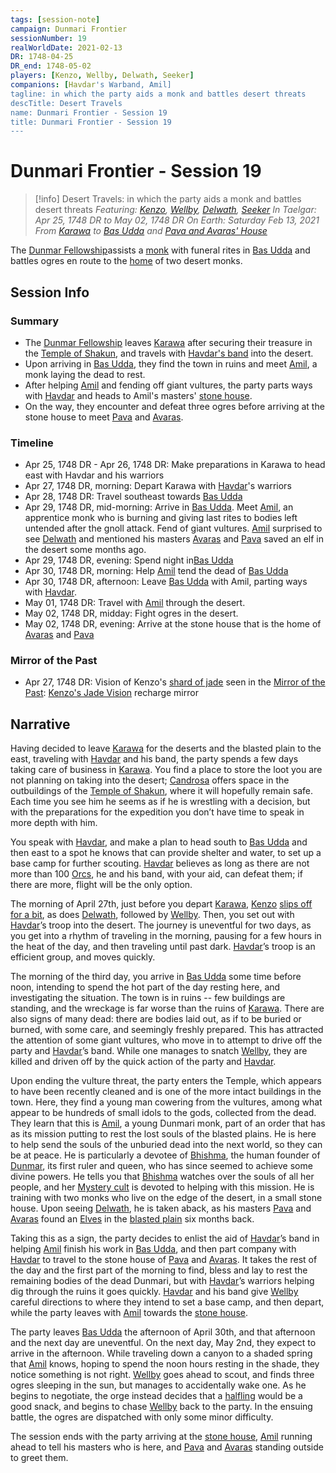 ```yaml
---
tags: [session-note]
campaign: Dunmari Frontier
sessionNumber: 19
realWorldDate: 2021-02-13
DR: 1748-04-25
DR_end: 1748-05-02
players: [Kenzo, Wellby, Delwath, Seeker]
companions: [Havdar's Warband, Amil]
tagline: in which the party aids a monk and battles desert threats
descTitle: Desert Travels
name: Dunmari Frontier - Session 19
title: Dunmari Frontier - Session 19
---
```

# Dunmari Frontier - Session 19

>[!info] Desert Travels: in which the party aids a monk and battles desert threats
> *Featuring: [Kenzo](<../../../people/pcs/dunmar-fellowship/kenzo.md>), [Wellby](<../../../people/pcs/dunmar-fellowship/wellby.md>), [Delwath](<../../../people/pcs/dunmar-fellowship/delwath.md>), [Seeker](<../../../people/pcs/dunmar-fellowship/seeker.md>)*
> *In Taelgar: Apr 25, 1748 DR to May 02, 1748 DR*
> *On Earth: Saturday Feb 13, 2021*
> *From [Karawa](<../../../gazetteer/greater-dunmar/realms/dunmar/eastern-dunmar/karawa.md>) to [Bas Udda](<../../../gazetteer/greater-dunmar/realms/dunmar/eastern-dunmar/bas-udda.md>) and [Pava and Avaras' House](<../../../gazetteer/greater-dunmar/dunmari-basin/pava-and-avaras-house.md>)*

The [Dunmar Fellowship](<../../../people/pcs/dunmar-fellowship/dunmar-fellowship.md>)assists a [monk](<../../../people/dunmari/amil.md>) with funeral rites in [Bas Udda](<../../../gazetteer/greater-dunmar/realms/dunmar/eastern-dunmar/bas-udda.md>) and battles ogres en route to the [home](<../../../gazetteer/greater-dunmar/dunmari-basin/pava-and-avaras-house.md>) of two desert monks.

## Session Info
### Summary
- The [Dunmar Fellowship](<../../../people/pcs/dunmar-fellowship/dunmar-fellowship.md>) leaves [Karawa](<../../../gazetteer/greater-dunmar/realms/dunmar/eastern-dunmar/karawa.md>) after securing their treasure in the [Temple of Shakun](<../../../gazetteer/greater-dunmar/realms/dunmar/eastern-dunmar/temple-of-shakun.md>), and travels with [Havdar's band](<../../../groups/havdar-s-warband.md>) into the desert.
- Upon arriving in [Bas Udda](<../../../gazetteer/greater-dunmar/realms/dunmar/eastern-dunmar/bas-udda.md>), they find the town in ruins and meet [Amil](<../../../people/dunmari/amil.md>), a monk laying the dead to rest.
- After helping [Amil](<../../../people/dunmari/amil.md>) and fending off giant vultures, the party parts ways with [Havdar](<../../../people/dunmari/havdar.md>) and heads to Amil's masters' [stone house](<../../../gazetteer/greater-dunmar/dunmari-basin/pava-and-avaras-house.md>).
- On the way, they encounter and defeat three ogres before arriving at the stone house to meet [Pava](<../../../people/dunmari/pava.md>) and [Avaras](<../../../people/dunmari/avaras.md>).

### Timeline
- Apr 25, 1748 DR - Apr 26, 1748 DR: Make preparations in Karawa to head east with Havdar and his warriors
- Apr 27, 1748 DR, morning: Depart Karawa with [Havdar](<../../../people/dunmari/havdar.md>)'s warriors
- Apr 28, 1748 DR: Travel southeast towards [Bas Udda](<../../../gazetteer/greater-dunmar/realms/dunmar/eastern-dunmar/bas-udda.md>)
- Apr 29, 1748 DR, mid-morning: Arrive in [Bas Udda](<../../../gazetteer/greater-dunmar/realms/dunmar/eastern-dunmar/bas-udda.md>). Meet [Amil](<../../../people/dunmari/amil.md>), an apprentice monk who is burning and giving last rites to bodies left untended after the gnoll attack. Fend of giant vultures. [Amil](<../../../people/dunmari/amil.md>) surprised to see [Delwath](<../../../people/pcs/dunmar-fellowship/delwath.md>) and mentioned his masters [Avaras](<../../../people/dunmari/avaras.md>) and [Pava](<../../../people/dunmari/pava.md>) saved an elf in the desert some months ago.
- Apr 29, 1748 DR, evening: Spend night in[Bas Udda](<../../../gazetteer/greater-dunmar/realms/dunmar/eastern-dunmar/bas-udda.md>)
- Apr 30, 1748 DR, morning: Help [Amil](<../../../people/dunmari/amil.md>) tend the dead of [Bas Udda](<../../../gazetteer/greater-dunmar/realms/dunmar/eastern-dunmar/bas-udda.md>)
- Apr 30, 1748 DR, afternoon: Leave [Bas Udda](<../../../gazetteer/greater-dunmar/realms/dunmar/eastern-dunmar/bas-udda.md>) with Amil, parting ways with [Havdar](<../../../people/dunmari/havdar.md>). 
- May 01, 1748 DR: Travel with [Amil](<../../../people/dunmari/amil.md>) through the desert.
- May 02, 1748 DR, midday: Fight ogres in the desert. 
- May 02, 1748 DR, evening: Arrive at the stone house that is the home of [Avaras](<../../../people/dunmari/avaras.md>) and [Pava](<../../../people/dunmari/pava.md>)

### Mirror of the Past
- Apr 27, 1748 DR: Vision of Kenzo's [shard of jade](<../treasure/jade-piece-of-rai-s-hand.md>) seen in the [Mirror of the Past](<../treasure/mirror-of-the-past.md>): [Kenzo's Jade Vision](<../mirror-visions/kenzo-s-jade-vision.md>)  recharge mirror

## Narrative
Having decided to leave [Karawa](<../../../gazetteer/greater-dunmar/realms/dunmar/eastern-dunmar/karawa.md>) for the deserts and the blasted plain to the east, traveling with [Havdar](<../../../people/dunmari/havdar.md>) and his band, the party spends a few days taking care of business in [Karawa](<../../../gazetteer/greater-dunmar/realms/dunmar/eastern-dunmar/karawa.md>). You find a place to store the loot you are not planning on taking into the desert; [Candrosa](<../../../people/dunmari/candrosa.md>) offers space in the outbuildings of the [Temple of Shakun](<../../../gazetteer/greater-dunmar/realms/dunmar/eastern-dunmar/temple-of-shakun.md>), where it will hopefully remain safe. Each time you see him he seems as if he is wrestling with a decision, but with the preparations for the expedition you don’t have time to speak in more depth with him.

You speak with [Havdar](<../../../people/dunmari/havdar.md>), and make a plan to head south to [Bas Udda](<../../../gazetteer/greater-dunmar/realms/dunmar/eastern-dunmar/bas-udda.md>) and then east to a spot he knows that can provide shelter and water, to set up a base camp for further scouting. [Havdar](<../../../people/dunmari/havdar.md>) believes as long as there are not more than 100 [Orcs](<../../../species/children-of-the-embodied-gods/orcs/orcs.md>), he and his band, with your aid, can defeat them; if there are more, flight will be the only option. 

The morning of April 27th, just before you depart [Karawa](<../../../gazetteer/greater-dunmar/realms/dunmar/eastern-dunmar/karawa.md>), [Kenzo](<../../../people/pcs/dunmar-fellowship/kenzo.md>) [slips off for a bit](<../mirror-visions/kenzo-s-jade-vision.md>), as does [Delwath](<../../../people/pcs/dunmar-fellowship/delwath.md>), followed by [Wellby](<../../../people/pcs/dunmar-fellowship/wellby.md>). Then, you set out with [Havdar](<../../../people/dunmari/havdar.md>)’s troop into the desert. The journey is uneventful for two days, as you get into a rhythm of traveling in the morning, pausing for a few hours in the heat of the day, and then traveling until past dark. [Havdar](<../../../people/dunmari/havdar.md>)’s troop is an efficient group, and moves quickly.

The morning of the third day, you arrive in [Bas Udda](<../../../gazetteer/greater-dunmar/realms/dunmar/eastern-dunmar/bas-udda.md>) some time before noon, intending to spend the hot part of the day resting here, and investigating the situation. The town is in ruins -- few buildings are standing, and the wreckage is far worse than the ruins of [Karawa](<../../../gazetteer/greater-dunmar/realms/dunmar/eastern-dunmar/karawa.md>). There are also signs of many dead: there are bodies laid out, as if to be buried or burned, with some care, and seemingly freshly prepared. This has attracted the attention of some giant vultures, who move in to attempt to drive off the party and [Havdar](<../../../people/dunmari/havdar.md>)’s band. While one manages to snatch [Wellby](<../../../people/pcs/dunmar-fellowship/wellby.md>), they are killed and driven off by the quick action of the party and [Havdar](<../../../people/dunmari/havdar.md>). 

Upon ending the vulture threat, the party enters the Temple, which appears to have been recently cleaned and is one of the more intact buildings in the town. Here, they find a young man cowering from the vultures, among what appear to be hundreds of small idols to the gods, collected from the dead. They learn that this is [Amil](<../../../people/dunmari/amil.md>), a young Dunmari monk, part of an order that has as its mission putting to rest the lost souls of the blasted plains. He is here to help send the souls of the unburied dead into the next world, so they can be at peace. He is particularly a devotee of [Bhishma](<../../../cosmology/gods/incorporeal-gods/dunmari-pantheon/bhishma.md>), the human founder of [Dunmar](<../../../gazetteer/greater-dunmar/realms/dunmar/dunmar.md>), its first ruler and queen, who has since seemed to achieve some divine powers. He tells you that [Bhishma](<../../../cosmology/gods/incorporeal-gods/dunmari-pantheon/bhishma.md>) watches over the souls of all her people, and her [Mystery cult](<../../../groups/dunmari-mystery-cults/order-of-the-awakened-soul.md>) is devoted to helping with this mission. He is training with two monks who live on the edge of the desert, in a small stone house. Upon seeing [Delwath](<../../../people/pcs/dunmar-fellowship/delwath.md>), he is taken aback, as his masters [Pava](<../../../people/dunmari/pava.md>) and [Avaras](<../../../people/dunmari/avaras.md>) found an [Elves](<../../../species/children-of-the-embodied-gods/elves/elves.md>) in the [blasted plain](<../../../gazetteer/greater-dunmar/dunmari-basin/nashtkar.md>) six months back. 

Taking this as a sign, the party decides to enlist the aid of [Havdar](<../../../people/dunmari/havdar.md>)’s band in helping [Amil](<../../../people/dunmari/amil.md>) finish his work in [Bas Udda](<../../../gazetteer/greater-dunmar/realms/dunmar/eastern-dunmar/bas-udda.md>), and then part company with [Havdar](<../../../people/dunmari/havdar.md>) to travel to the stone house of [Pava](<../../../people/dunmari/pava.md>) and [Avaras](<../../../people/dunmari/avaras.md>). It takes the rest of the day and the first part of the morning to find, bless and lay to rest the remaining bodies of the dead Dunmari, but with [Havdar](<../../../people/dunmari/havdar.md>)’s warriors helping dig through the ruins it goes quickly. [Havdar](<../../../people/dunmari/havdar.md>) and his band give [Wellby](<../../../people/pcs/dunmar-fellowship/wellby.md>) careful directions to where they intend to set a base camp, and then depart, while the party leaves with [Amil](<../../../people/dunmari/amil.md>) towards the [stone house](<../../../gazetteer/greater-dunmar/dunmari-basin/pava-and-avaras-house.md>). 

The party leaves [Bas Udda](<../../../gazetteer/greater-dunmar/realms/dunmar/eastern-dunmar/bas-udda.md>) the afternoon of April 30th, and that afternoon and the next day are uneventful. On the next day, May 2nd, they expect to arrive in the afternoon. While traveling down a canyon to a shaded spring that [Amil](<../../../people/dunmari/amil.md>) knows, hoping to spend the noon hours resting in the shade, they notice something is not right. [Wellby](<../../../people/pcs/dunmar-fellowship/wellby.md>) goes ahead to scout, and finds three ogres sleeping in the sun, but manages to accidentally wake one. As he begins to negotiate, the orge instead decides that a [halfling](<../../../species/children-of-the-embodied-gods/halflings/halflings.md>) would be a good snack, and begins to chase [Wellby](<../../../people/pcs/dunmar-fellowship/wellby.md>) back to the party. In the ensuing battle, the ogres are dispatched with only some minor difficulty. 

The session ends with the party arriving at the [stone house](<../../../gazetteer/greater-dunmar/dunmari-basin/pava-and-avaras-house.md>), [Amil](<../../../people/dunmari/amil.md>) running ahead to tell his masters who is here, and [Pava](<../../../people/dunmari/pava.md>) and [Avaras](<../../../people/dunmari/avaras.md>) standing outside to greet them.
